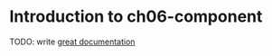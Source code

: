 # Introduction to ch06-component

TODO: write [great documentation](http://jacobian.org/writing/what-to-write/)
